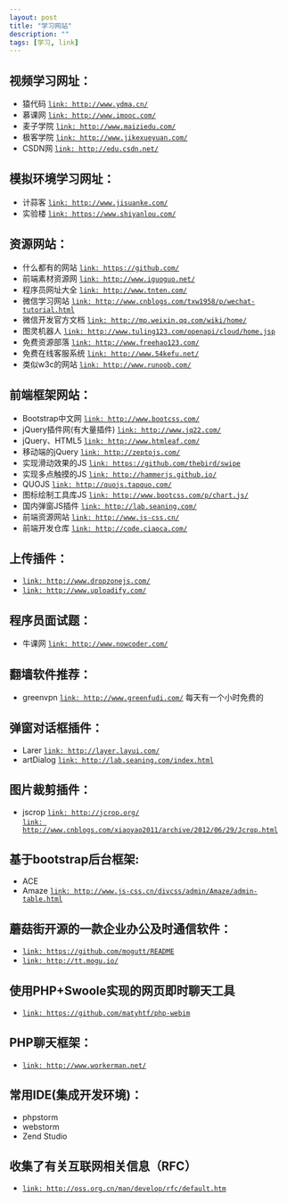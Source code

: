 ```yaml
---
layout: post
title: "学习网站"
description: ""
tags: [学习, link]
---
```


## 视频学习网址：
* 猿代码            <a href="http://www.ydma.cn/" target="view_window">`link: http://www.ydma.cn/`</a>
* 慕课网            <a href="http://www.imooc.com/" target="view_window">`link: http://www.imooc.com/`</a>
* 麦子学院          <a href="http://www.maiziedu.com/" target="view_window">`link: http://www.maiziedu.com/`</a>
* 极客学院          <a href="http://www.jikexueyuan.com/" target="view_window">`link: http://www.jikexueyuan.com/`</a>
* CSDN网            <a href="http://edu.csdn.net/" target="view_window">`link: http://edu.csdn.net/`</a>  

## 模拟环境学习网址：
* 计蒜客            <a href="http://www.jisuanke.com/" target="view_window">`link: http://www.jisuanke.com/`</a>
* 实验楼            <a href="https://www.shiyanlou.com/" target="view_window">`link: https://www.shiyanlou.com/`</a>


## 资源网站：
* 什么都有的网站    <a href="https://github.com/" target="view_window">`link: https://github.com/`</a>     
* 前端素材资源网    <a href="http://www.iguoguo.net/" target="view_window">`link: http://www.iguoguo.net/`</a>
* 程序员网址大全    <a href="http://www.tnten.com/" target="view_window">`link: http://www.tnten.com/`</a>
* 微信学习网站      <a href="http://www.cnblogs.com/txw1958/p/wechat-tutorial.html" target="view_window">`link: http://www.cnblogs.com/txw1958/p/wechat-tutorial.html`</a>
* 微信开发官方文档  <a href="http://mp.weixin.qq.com/wiki/home/" target="view_window">`link: http://mp.weixin.qq.com/wiki/home/`</a>
* 图灵机器人        <a href="http://www.tuling123.com/openapi/cloud/home.jsp" target="view_window">`link: http://www.tuling123.com/openapi/cloud/home.jsp`</a>
* 免费资源部落      <a href="http://www.freehao123.com/" target="view_window">`link: http://www.freehao123.com/`</a>
* 免费在线客服系统  <a href="http://www.54kefu.net/" target="view_window">`link: http://www.54kefu.net/`</a>
* 类似w3c的网站     <a href="http://www.runoob.com/" target="view_window">`link: http://www.runoob.com/`</a>


## 前端框架网站：
* Bootstrap中文网   <a href="http://www.bootcss.com/" target="view_window">`link: http://www.bootcss.com/`</a>
* jQuery插件网(有大量插件)      <a href="http://www.jq22.com/" target="view_window">`link: http://www.jq22.com/`</a>
* jQuery、HTML5     <a href="http://www.htmleaf.com/" target="view_window">`link: http://www.htmleaf.com/`</a>
* 移动端的jQuery    <a href="http://zeptojs.com/" target="view_window">`link: http://zeptojs.com/`</a>
* 实现滑动效果的JS  <a href="https://github.com/thebird/swipe" target="view_window">`link: https://github.com/thebird/swipe`</a>
* 实现多点触摸的JS  <a href="http://hammerjs.github.io/" target="view_window">`link: http://hammerjs.github.io/`</a>
* QUOJS             <a href="http://quojs.tapquo.com/" target="view_window">`link: http://quojs.tapquo.com/`</a>
* 图标绘制工具库JS  <a href="http://www.bootcss.com/p/chart.js/" target="view_window">`link: http://www.bootcss.com/p/chart.js/`</a>
* 国内弹窗JS插件   <a href="http://lab.seaning.com/" target="view_window">`link: http://lab.seaning.com/`</a>
* 前端资源网站     <a href="http://www.js-css.cn/" target="view_window">`link: http://www.js-css.cn/`</a>
* 前端开发仓库    <a href="http://code.ciaoca.com/" target="view_window">`link: http://code.ciaoca.com/`</a>

## 上传插件：
* <a href="http://www.dropzonejs.com/" target="view_window">`link: http://www.dropzonejs.com/`</a>
* <a href="http://www.uploadify.com/" target="view_window">`link: http://www.uploadify.com/`</a>

## 程序员面试题：
* 牛课网  <a href="http://www.nowcoder.com/" target="view_window">`link: http://www.nowcoder.com/`</a>

## 翻墙软件推荐：
* greenvpn    <a href="http://www.greenfudi.com/" target="view_window">`link: http://www.greenfudi.com/`</a>  每天有一个小时免费的

## 弹窗对话框插件：
* Larer  <a href="http://layer.layui.com/" target="view_window">`link: http://layer.layui.com/`</a>
* artDialog <a href="http://lab.seaning.com/index.html" target="view_window">`link: http://lab.seaning.com/index.html`</a>

## 图片裁剪插件：
* jscrop 
<a href="http://jcrop.org/" target="view_window">`link: http://jcrop.org/`</a>     
<a href="http://www.cnblogs.com/xiaoyao2011/archive/2012/06/29/Jcrop.html" target="view_window">`link: http://www.cnblogs.com/xiaoyao2011/archive/2012/06/29/Jcrop.html`</a>


## 基于bootstrap后台框架:
* ACE    
* Amaze  <a href="http://www.js-css.cn/divcss/admin/Amaze/admin-table.html" target="view_window">`link: http://www.js-css.cn/divcss/admin/Amaze/admin-table.html`</a>

## 蘑菇街开源的一款企业办公及时通信软件：
* <a href="https://github.com/mogutt/README" target="view_window">`link: https://github.com/mogutt/README`</a>
* <a href="http://tt.mogu.io/" target="view_window">`link: http://tt.mogu.io/`</a>

## 使用PHP+Swoole实现的网页即时聊天工具
* <a href="https://github.com/matyhtf/php-webim" target="view_window">`link: https://github.com/matyhtf/php-webim`</a>

## PHP聊天框架：
* <a href="http://www.workerman.net/" target="view_window">`link: http://www.workerman.net/`</a>

## 常用IDE(集成开发环境)：
* phpstorm          
* webstorm
* Zend Studio

## 收集了有关互联网相关信息（RFC）
* <a href="http://oss.org.cn/man/develop/rfc/default.htm" target="view_window">`link: http://oss.org.cn/man/develop/rfc/default.htm`</a>
